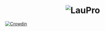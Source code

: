 <h1 align="center"><img src="[sourse/MainBaner.png](https://repository-images.githubusercontent.com/826629843/b2b45203-996b-47ba-abf0-f2b68085a3f5)" alt="LauPro" /></h1>

[![Crowdin](https://badges.crowdin.net/laupro/localized.svg)](https://crowdin.com/project/laupro)
